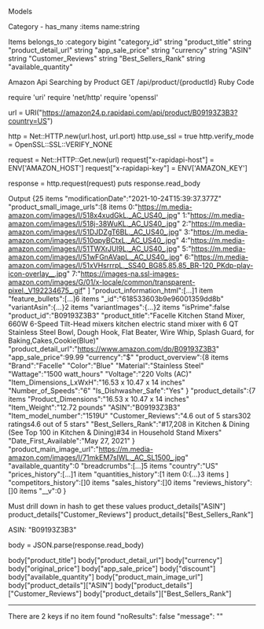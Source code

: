 Models

Category - has_many :items 
  name:string



Items  belongs_to :category
bigint "category_id"
string "product_title"
string "product_detail_url"
string "app_sale_price"
string "currency"
string "ASIN"
string "Customer_Reviews"
string "Best_Sellers_Rank"
string "available_quantity"

Amazon Api 
Searching by Product
GET /api/product/{productId}
Ruby Code

require 'uri'
require 'net/http'
require 'openssl'

url = URI("https://amazon24.p.rapidapi.com/api/product/B09193Z3B3?country=US")

http = Net::HTTP.new(url.host, url.port)
http.use_ssl = true
http.verify_mode = OpenSSL::SSL::VERIFY_NONE

request = Net::HTTP::Get.new(url)
request["x-rapidapi-host"] = ENV['AMAZON_HOST']
request["x-rapidapi-key"]  = ENV['AMAZON_KEY']

response = http.request(request)
puts response.read_body

Output
{25 items
"modificationDate":"2021-10-24T15:39:37.377Z"
"product_small_image_urls":[8 items
0:"https://m.media-amazon.com/images/I/518x4xudGkL._AC_US40_.jpg"
1:"https://m.media-amazon.com/images/I/518j-38WuKL._AC_US40_.jpg"
2:"https://m.media-amazon.com/images/I/51DJDZgT6BL._AC_US40_.jpg"
3:"https://m.media-amazon.com/images/I/510qpyBCtxL._AC_US40_.jpg"
4:"https://m.media-amazon.com/images/I/51TWXrJUl9L._AC_US40_.jpg"
5:"https://m.media-amazon.com/images/I/51wFGnAVapL._AC_US40_.jpg"
6:"https://m.media-amazon.com/images/I/51xVHsrrrpL._SS40_BG85,85,85_BR-120_PKdp-play-icon-overlay__.jpg"
7:"https://images-na.ssl-images-amazon.com/images/G/01/x-locale/common/transparent-pixel._V192234675_.gif"
]
"product_information_html":[...]1 item
"feature_bullets":[...]6 items
"_id":"618533603b9e96001359dd8b"
"variantAsin":{...}2 items
"variantImages":{...}2 items
"isPrime":false
"product_id":"B09193Z3B3"
"product_title":"Facelle Kitchen Stand Mixer, 660W 6-Speed Tilt-Head mixers kitchen electric stand mixer with 6 QT Stainless Steel Bowl, Dough Hook, Flat Beater, Wire Whip, Splash Guard, for Baking,Cakes,Cookie(Blue)"
"product_detail_url":"https://www.amazon.com/dp/B09193Z3B3"
"app_sale_price":99.99
"currency":"$"
"product_overview":{8 items
"Brand":"Facelle"
"Color":"Blue"
"Material":"Stainless Steel"
"Wattage":"1500 watt_hours"
"Voltage":"220 Volts (AC)"
"Item_Dimensions_LxWxH":"16.53 x 10.47 x 14 inches"
"Number_of_Speeds":"6"
"Is_Dishwasher_Safe":"Yes"
}
"product_details":{7 items
"Product_Dimensions":"16.53 x 10.47 x 14 inches"
"Item_Weight":"12.72 pounds"
"ASIN":"B09193Z3B3"
"Item_model_number":"1519U"
"Customer_Reviews":"4.6 out of 5 stars302 ratings4.6 out of 5 stars"
"Best_Sellers_Rank":"#17,208 in Kitchen & Dining (See Top 100 in Kitchen & Dining)#34 in Household Stand Mixers"
"Date_First_Available":"May 27, 2021"
}
"product_main_image_url":"https://m.media-amazon.com/images/I/71mkEM7sIWL._AC_SL1500_.jpg"
"available_quantity":0
"breadcrumbs":[...]5 items
"country":"US"
"prices_history":[...]1 item
"quantities_history":[1 item
0:{...}3 items
]
"competitors_history":[]0 items
"sales_history":[]0 items
"reviews_history":[]0 items
"__v":0
}


Must drill down in hash to get these values
product_details["ASIN"]
product_details["Customer_Reviews"]
product_details["Best_Sellers_Rank"]

ASIN: "B09193Z3B3"

body = JSON.parse(response.read_body)

body["product_title"]
body["product_detail_url"]
body["currency"]
body["original_price"]
body["app_sale_price"]
body["discount"]
body["available_quantity"]
body["product_main_image_url"]
body["product_details"]["ASIN"]
body["product_details"]["Customer_Reviews"]
body["product_details"]["Best_Sellers_Rank"]

******************
There are 2 keys if no item found
"noResults": false
"message":  "" 